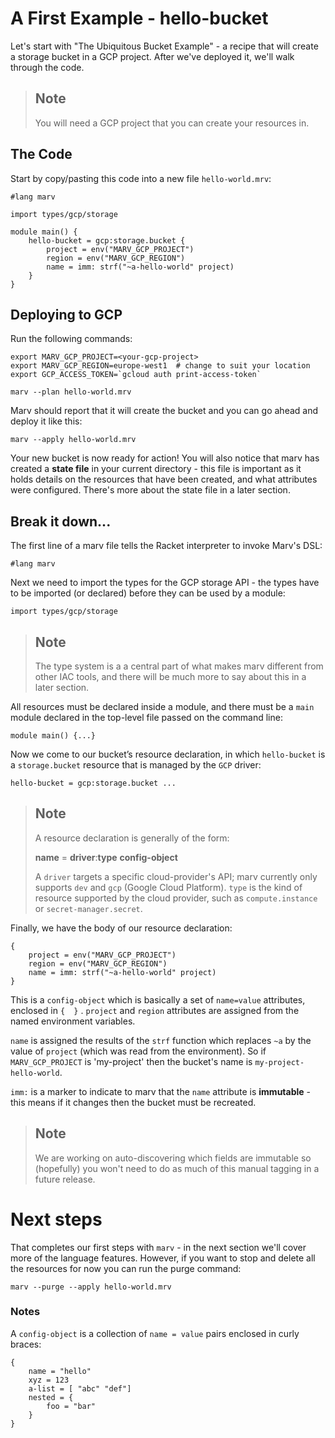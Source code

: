 # A First Example - hello-bucket

Let's start with "The Ubiquitous Bucket Example" - a recipe that will create a storage bucket in a GCP project. After we've deployed it, we'll walk through the code.

> ## Note
> You will need a GCP project that you can create your resources in.

## The Code
Start by copy/pasting this code into a new file `hello-world.mrv`:
```
#lang marv

import types/gcp/storage

module main() {
	hello-bucket = gcp:storage.bucket {
		project = env("MARV_GCP_PROJECT")
		region = env("MARV_GCP_REGION")
		name = imm: strf("~a-hello-world" project)
	}
}
```

## Deploying to GCP
 Run the following commands:

    export MARV_GCP_PROJECT=<your-gcp-project>
    export MARV_GCP_REGION=europe-west1  # change to suit your location
    export GCP_ACCESS_TOKEN=`gcloud auth print-access-token`
    
    marv --plan hello-world.mrv

Marv should report that it will create the bucket and you can go ahead and deploy it like this:

    marv --apply hello-world.mrv

Your new bucket is now ready for action! You will also notice that marv has created a **state file** in your current directory - this file is important as it holds details on the resources that have been created, and what attributes were configured. There's more about the state file in a later section.

## Break it down...

The first line of a marv file  tells the Racket interpreter to invoke Marv's DSL:

    #lang marv

Next we need to import the types for the GCP storage API - the types have to be imported (or declared) before they can be used by a module:

    import types/gcp/storage


> ## Note
> The type system is a a central part of what makes marv different from other IAC tools, and there will be much more to say about this in a later section.

All resources must be declared inside a module, and there must be a `main` module declared in the top-level file passed on the command line:

    module main() {...}


Now we come to our bucket’s resource declaration,  in which `hello-bucket`  is a `storage.bucket` resource that is managed by the `GCP` driver:

	hello-bucket = gcp:storage.bucket ...

> ## Note
> A resource declaration is generally of the form:
> 
>   **name** = **driver**:**type** **config-object**
>   
> A `driver` targets a specific cloud-provider's API; marv currently only supports `dev` and `gcp` (Google Cloud Platform).  `type` is the kind of resource supported by the cloud provider, such as `compute.instance` or `secret-manager.secret`.

Finally, we have the body of our resource declaration:

```
{
	project = env("MARV_GCP_PROJECT")
	region = env("MARV_GCP_REGION")
	name = imm: strf("~a-hello-world" project)
}
```

This is a `config-object` which is basically a set of `name=value` attributes, enclosed in `{  }` . `project` and `region` attributes are assigned from the named environment variables. 

`name` is assigned the results of the `strf` function which replaces `~a` by the value of `project` (which was read from the environment). So if `MARV_GCP_PROJECT` is 'my-project' then the bucket's name is `my-project-hello-world`.

`imm:` is a marker to indicate to marv that the `name` attribute is **immutable** -  this means if it changes then the bucket must be recreated.

> ## Note
> We are working on auto-discovering which fields are immutable so (hopefully) you won't need to do as much of this manual tagging in a future release.

# Next steps

That completes our first steps with `marv` - in the next section we'll cover more of the language features. However, if you want to stop and delete all the resources for now you can run the purge command:

    marv --purge --apply hello-world.mrv

### Notes

A `config-object` is a collection of `name = value` pairs enclosed in curly braces:

```
{
	name = "hello"
	xyz = 123
	a-list = [ "abc" "def"]
	nested = {
		foo = "bar"
	}
}
```



